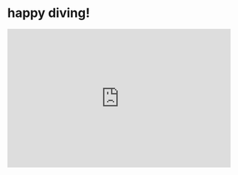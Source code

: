 # happy diving!

<div style="position:relative;padding-bottom:56.25%;padding-top:30px;height:0;overflow:hidden;">
    <iframe src="https://www.youtube.com/embed/ZAyjdRF5kQo?autoplay=1&mute=1&controls=0&showinfo=0&rel=0&loop=1&playlist=ZAyjdRF5kQo" frameborder="0" allowfullscreen style="position:absolute;top:0;left:0;width:100%;height:100%;"></iframe>
</div>
